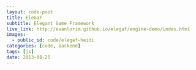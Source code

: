 ```yaml
---
layout: code-post
title: EleGaF
subtitle: Elegant Game Framework
live_link: http://evanlorim.github.io/elegaf/engine-demo/index.html
images:
  - public_id: code/elegaf-heidi
categories: [code, backend]
tags: [js]
date: 2013-08-25
---
```

